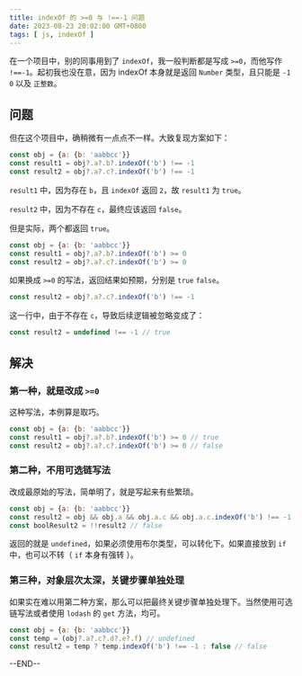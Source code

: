 ```yaml
---
title: indexOf 的 >=0 与 !==-1 问题
date: 2023-08-23 20:02:00 GMT+0800
tags: [ js, indexOf ]
---
```


在一个项目中，别的同事用到了 `indexOf`，我一般判断都是写成 `>=0`，而他写作 `!==-1`。起初我也没在意，因为 indexOf 本身就是返回 `Number` 类型，且只能是 `-1` `0` 以及 `正整数`。

<!-- truncate -->

## 问题

但在这个项目中，确稍微有一点点不一样。大致复现方案如下：

```js
const obj = {a: {b: 'aabbcc'}}
const result1 = obj?.a?.b?.indexOf('b') !== -1
const result2 = obj?.a?.c?.indexOf('b') !== -1
```

`result1` 中，因为存在 `b`，且 `indexOf` 返回 `2`，故 `result1` 为 `true`。

`result2` 中，因为不存在 `c`，最终应该返回 `false`。

但是实际，两个都返回 `true`。

```js
const obj = {a: {b: 'aabbcc'}}
const result1 = obj?.a?.b?.indexOf('b') >= 0
const result2 = obj?.a?.c?.indexOf('b') >= 0
```

如果换成 `>=0` 的写法，返回结果如预期，分别是 `true` `false`。

```js
const result2 = obj?.a?.c?.indexOf('b') !== -1
```

这一行中，由于不存在 `c`，导致后续逻辑被忽略变成了：

```js
const result2 = undefined !== -1 // true
```

## 解决

### 第一种，就是改成 `>=0`

这种写法，本例算是取巧。

```js
const obj = {a: {b: 'aabbcc'}}
const result1 = obj?.a?.b?.indexOf('b') >= 0 // true
const result2 = obj?.a?.c?.indexOf('b') >= 0 // false
```

### 第二种，不用可选链写法

改成最原始的写法，简单明了，就是写起来有些繁琐。

```js
const obj = {a: {b: 'aabbcc'}}
const result2 = obj && obj.a && obj.a.c && obj.a.c.indexOf('b') !== -1 // undefined
const boolResult2 = !!result2 // false
```

返回的就是 `undefined`，如果必须使用布尔类型，可以转化下。如果直接放到 `if` 中，也可以不转（ `if` 本身有强转 ）。

### 第三种，对象层次太深，关键步骤单独处理

如果实在难以用第二种方案，那么可以把最终关键步骤单独处理下。当然使用可选链写法或者使用 `lodash` 的 `get` 方法，均可。

```js
const obj = {a: {b: 'aabbcc'}}
const temp = (obj?.a?.c?.d?.e?.f) // undefined
const result2 = temp ? temp.indexOf('b') !== -1 : false // false
```

--END--
